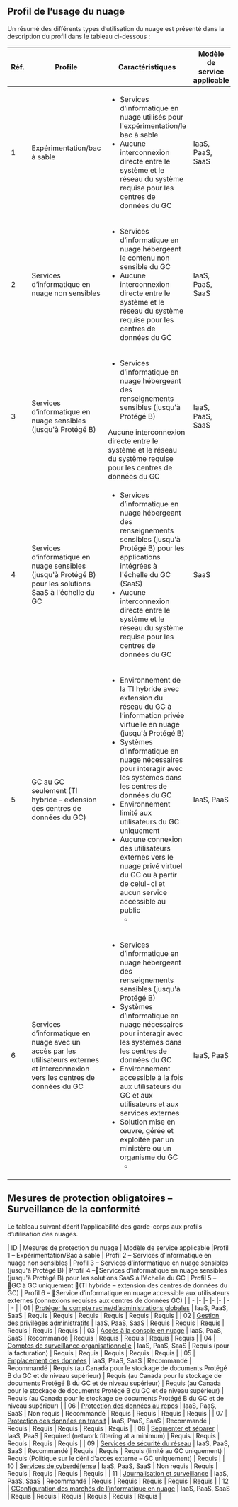 ## Profil de l’usage du nuage

Un résumé des différents types d’utilisation du nuage est présenté dans la description du profil dans le tableau ci-dessous :

| Réf. | Profile | Caractéristiques | Modèle de service applicable | Type de connexion | 
| -	|- |- |- |- |
| 1 | Expérimentation/bac à sable | <ul><li>Services d’informatique en nuage utilisés pour l'expérimentation/le bac à sable </li><li>Aucune interconnexion directe entre le système et le réseau du système requise pour les centres de données du GC</li></ul> | IaaS, PaaS, SaaS | Type 1 – SIE/SII |
| 2 | Services d’informatique en nuage non sensibles | <ul><li>Services d’informatique en nuage hébergeant le contenu non sensible du GC</li><li>Aucune interconnexion directe entre le système et le réseau du système requise pour les centres de données du GC</li></ul> | IaaS, PaaS, SaaS | Type 1 - SIE/SII |
| 3 | Services d’informatique en nuage sensibles (jusqu'à Protégé B) | <ul><li>Services d’informatique en nuage hébergeant des renseignements sensibles (jusqu'à Protégé B)</li></ul>Aucune interconnexion directe entre le système et le réseau du système requise pour les centres de données du GC</li></ul> | IaaS, PaaS, SaaS | Type 1 - SIE/SII |
| 4 | Services d’informatique en nuage sensibles (jusqu'à Protégé B) pour les solutions SaaS à l'échelle du GC | <ul><li>Services d’informatique en nuage hébergeant des renseignements sensibles (jusqu'à Protégé B) pour les applications intégrées à l'échelle du GC (SaaS)</li><li>Aucune interconnexion directe entre le système et le réseau du système requise pour les centres de données du GC</li></ul> | SaaS | Type 2 - FEI |
| 5 | GC au GC seulement (TI hybride – extension des centres de données du GC) | <ul><li>Environnement de la TI hybride avec extension du réseau du GC à l’information privée virtuelle en nuage (jusqu'à Protégé B)</li><li>Systèmes d’informatique en nuage nécessaires pour interagir avec les systèmes dans les centres de données du GC</li><li>Environnement limité aux utilisateurs du GC uniquement</li><li>Aucune connexion des utilisateurs externes vers le nuage privé virtuel du GC ou à partir de celui-ci et aucun service accessible au public<ul><li> | IaaS, PaaS | Type 3 - FSIE |
| 6 | Services d’informatique en nuage avec un accès par les utilisateurs externes et interconnexion vers les centres de données du GC | <ul><li>Services d’informatique en nuage hébergeant des renseignements sensibles (jusqu'à Protégé B)</li><li>Systèmes d’informatique en nuage nécessaires pour interagir avec les systèmes dans les centres de données du GC</li><li>Environnement accessible à la fois aux utilisateurs du GC et aux utilisateurs et aux services externes</li><li>Solution mise en œuvre, gérée et exploitée par un ministère ou un organisme du GC <ul><li> |  IaaS, PaaS | Type 3 - FSIE |

## Mesures de protection obligatoires – Surveillance de la conformité

Le tableau suivant décrit l’applicabilité des garde-corps aux profils d’utilisation des nuages.

| ID | Mesures de protection du nuage | Modèle de service applicable |Profil 1 – Expérimentation/Bac à sable	| Profil 2 – Services d’informatique en nuage non sensibles | Profil 3 – Services d’informatique en nuage sensibles (jusqu'à Protégé B)	| Profil 4 –Services d’informatique en nuage sensibles (jusqu'à Protégé B) pour les solutions SaaS à l'échelle du GC | Profil 5 – GC à GC uniquement (TI hybride – extension des centres de données du GC) | Profil 6 – Service d’informatique en nuage accessible aux utilisateurs externes (connexions requises aux centres de données GC) |
| -	|- |- |- |- | - | - |
| 01 | [Protéger le compte racine/d’administrations globales](01_Protéger-le-compte-racine.md) | IaaS, PaaS, SaaS | Requis | Requis | Requis | Requis | Requis | Requis |
| 02 | [Gestion des privilèges administratifs](02_Gestion-des-privilèges-d’administration.md) | IaaS, PaaS, SaaS | Requis | Requis | Requis | Requis | Requis | Requis |
| 03 | [Accès à la console en nuage](03_Accès-à-la-console-du-nuage.md) | IaaS, PaaS, SaaS | Recommandé 	| Requis 	| Requis 	| Requis | Requis | Requis |
| 04 | [Comptes de surveillance organisationnelle](04_Comptes-de-surveillance-organisationnels.md) | IaaS, PaaS, SaaS | Requis (pour la facturation) | Requis 	| Requis | Requis | Requis | Requis |
| 05 | [Emplacement des données](05_Hébergement-des-données.md) | IaaS, PaaS, SaaS | Recommandé | Recommandé | Requis (au Canada pour le stockage de documents Protégé B du GC et de niveau supérieur) | Requis 
(au Canada pour le stockage de documents Protégé B du GC et de niveau supérieur) | Requis (au Canada pour le stockage de documents Protégé B du GC et de niveau supérieur) | Requis (au Canada pour le stockage de documents Protégé B du GC et de niveau supérieur) |
| 06 | [Protection des données au repos](06_Protection-des-données-au-repos.md) | IaaS, PaaS, SaaS | Non requis | Recommandé | Requis | Requis | Requis | Requis |
| 07 | [Protection des données en transit](07_Protection-des-données-en-transit.md) | IaaS, PaaS, SaaS | Recommandé | Requis | Requis | Requis | Requis | Requis |
| 08 | [Segmenter et séparer](08_Segmenter.md) | IaaS, PaaS | Required (network filtering at a minimum) | Requis | Requis | Requis | Requis | Requis |
| 09 | [Services de sécurité du réseau](09_Services-de-sécurité-du-réseau.md) | IaaS, PaaS, SaaS | Recommandé | Requis | Requis | Requis 
(limité au GC uniquement) | Requis (Politique sur le déni d'accès externe – GC uniquement) | Requis |
| 10 | [Services de cyberdéfense](10_Services-de-cyberdéfense.md) | IaaS, PaaS, SaaS | Non requis | Requis | Requis | Requis | Requis | Requis |
| 11 | [Journalisation et surveillance](11_Journalisation-et-surveillance.md) | IaaS, PaaS, SaaS | Recommandé | Requis | Requis | Requis | Requis | Requis |
| 12 | [CConfiguration des marchés de l’informatique en nuage](12_Configuration-des-marchés.md) | IaaS, PaaS, SaaS | Requis | Requis | Requis | Requis | Requis | Requis |
